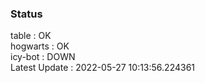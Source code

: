 ### Status


table : OK  
hogwarts : OK  
icy-bot : DOWN  
Latest Update : 2022-05-27 10:13:56.224361
